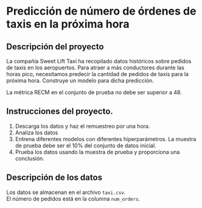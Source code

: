 # Predicción de número de órdenes de taxis en la próxima hora

## Descripción del proyecto

La compañía Sweet Lift Taxi ha recopilado datos históricos sobre pedidos de taxis en los aeropuertos. Para atraer a más conductores durante las horas pico, necesitamos predecir la cantidad de pedidos de taxis para la próxima hora. Construye un modelo para dicha predicción.

La métrica RECM en el conjunto de prueba no debe ser superior a 48.

## Instrucciones del proyecto.

1. Descarga los datos y haz el remuestreo por una hora.
2. Analiza los datos
3. Entrena diferentes modelos con diferentes hiperparámetros. La muestra de prueba debe ser el 10% del conjunto de datos inicial.
4. Prueba los datos usando la muestra de prueba y proporciona una conclusión.

## Descripción de los datos

Los datos se almacenan en el archivo `taxi.csv`. 	
El número de pedidos está en la columna `num_orders`.